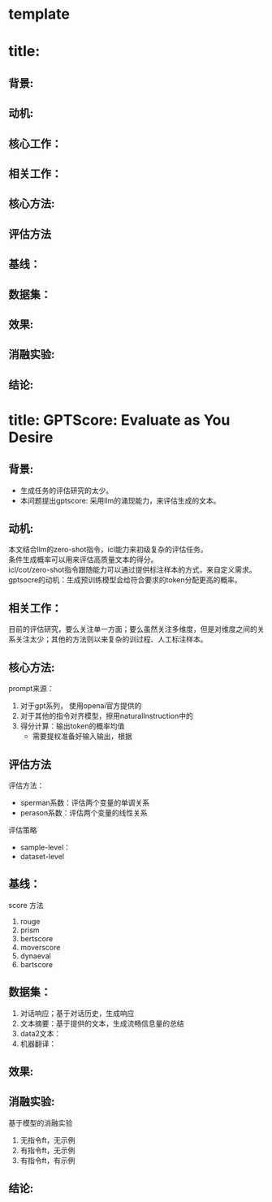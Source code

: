 # template
# title:

## 背景: 
## 动机:
## 核心工作：
## 相关工作：
## 核心方法:
## 评估方法
## 基线：
## 数据集：
## 效果:
## 消融实验:
## 结论:




# title: GPTScore: Evaluate as You Desire
## 背景: 
- 生成任务的评估研究的太少。  
- 本问题提出gptscore: 采用llm的涌现能力，来评估生成的文本。  
## 动机:
本文结合llm的zero-shot指令，icl能力来初级复杂的评估任务。  
条件生成概率可以用来评估高质量文本的得分。  
icl/cot/zero-shot指令跟随能力可以通过提供标注样本的方式，来自定义需求。  
gptsocre的动机：生成预训练模型会给符合要求的token分配更高的概率。
## 相关工作：
目前的评估研究，要么关注单一方面；要么虽然关注多维度，但是对维度之间的关系关注太少；其他的方法则以来复杂的训过程、人工标注样本。
## 核心方法:
prompt来源：
1. 对于gpt系列， 使用openai官方提供的
2. 对于其他的指令对齐模型，擦用naturalInstruction中的
3. 得分计算：输出token的概率均值
   - 需要提权准备好输入输出，根据
## 评估方法
评估方法：
- sperman系数：评估两个变量的单调关系
- perason系数：评估两个变量的线性关系

评估策略
- sample-level：
- dataset-level
## 基线：
score 方法
1. rouge
2. prism
3. bertscore
4. moverscore
5. dynaeval
6. bartscore
## 数据集：
1. 对话响应；基于对话历史，生成响应
2. 文本摘要：基于提供的文本，生成流畅信息量的总结
3. data2文本：
4. 机器翻译：
## 效果:
## 消融实验:
基于模型的消融实验
1. 无指令ft，无示例
2. 有指令ft，无示例
3. 有指令ft，有示例
## 结论:



